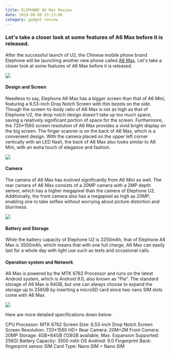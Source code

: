 ```yaml
---
title: ELEPHONE A6 Max Review
date: 2019-08-08 15:13:00
category: gadget review
---
```


### Let's take a closer look at some features of A6 Max before it is released.

After the successful launch of U2, the Chinese mobile phone brand Elephone will be launching another new phone called [A6 Max]( https://www.elephone.hk/). Let's take a closer look at some features of A6 Max before it is released.

![](/img/1.png)

#### Design and Screen

Needless to say, Elephone A6 Max has a bigger screen than that of A6 Mini, featuring a 6.53-inch Drop Notch Screen with thin bezels on the side. Though the screen-to-body ratio of A6 Max is not as high as that of Elephone U2, the drop notch design doesn't take up too much space, saving a relatively significant portion of space for the screen. Furthermore, the 720*1560 screen resolution of A6 Max provides a vivid bright display on the big screen. The finger scanner is on the back of A6 Max, which is a convenient design. With the camera placed on the upper left corner vertically with an LED flash, the back of A6 Max also looks similar to A6 Mini, with an extra touch of elegance and fashion.

![](/img/2.png)

#### Camera

The camera of A6 Max has evolved significantly from A6 Mini as well. The rear camera of A6 Max consists of a 20MP camera with a 2MP depth sensor, which has a higher megapixel than the camera of Elephone U2. Additionally, the front camera also has a megapixel as high as 20MP, enabling one to take selfies without worrying about picture distortion and blurriness.

![](/img/3.png)

#### Battery and Storage

While the battery capacity of Elephone U2 is 3250mAh, that of Elephone A6 Max is 3500mAh, which means that with one full charge, A6 Max can easily last for a whole day with light use such as texts and occasional calls.

#### Operation system and Network

A6 Max is powered by the MTK 6762 Processor and runs on the latest Android system, which is Android 9.0, also known as "Pie". The standard storage of A6 Max is 64GB, but one can always choose to expand the storage up to 256GB by inserting a microSD card since two nano SIM slots come with A6 Max.

![](/img/4.png)

Here are more detailed specifications down below:

CPU Processor:		MTK 6762
Screen Size:		6.53-inch Drop Notch Screen
Screen Resolution:	720*1560 HD+
Rear Camera:		20M+2M
Front Camera:		20MP
Storage:			4GB+64GB (128GB available, Max. Expansion Supported: 256G)
Battery Capacity:	3500 mAh
OS	Android:		9.0
Fingerprint	Back:	fingerprint sensor
SIM Card Type:		Nano SIM + Nano SIM